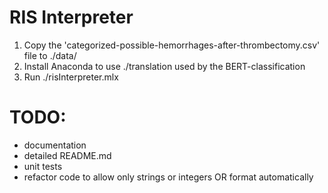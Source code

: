 # RIS Interpreter
1. Copy the 'categorized-possible-hemorrhages-after-thrombectomy.csv' file to ./data/
2. Install Anaconda to use ./translation used by the BERT-classification
3. Run ./risInterpreter.mlx

# TODO:
- documentation
- detailed README.md
- unit tests
- refactor code to allow only strings or integers OR format automatically